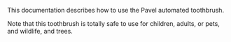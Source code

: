 This documentation describes how to use the Pavel automated toothbrush.

Note that this toothbrush is totally safe to use for children, adults, or pets, and wildlife, and trees.
